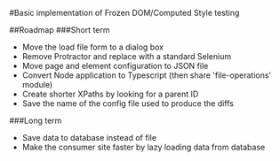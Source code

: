 #Basic implementation of Frozen DOM/Computed Style testing
 
 ##Roadmap 
 ###Short term
 - Move the load file form to a dialog box
 - Remove Protractor and replace with a standard Selenium
 - Move page and element configuration to JSON file
 - Convert Node application to Typescript (then share 'file-operations' module)
 - Create shorter XPaths by looking for a parent ID
 - Save the name of the config file used to produce the diffs
 
 ###Long term
 - Save data to database instead of file
 - Make the consumer site faster by lazy loading data from database